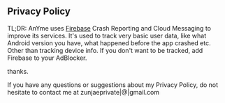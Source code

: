 <h2>Privacy Policy</h2>

TL;DR: AnYme uses [Firebase](https://firebase.google.com/support/privacy/) Crash Reporting and Cloud Messaging to improve its services. It's used to track very basic user data, like what Android version you have, what happened before the app crashed etc. Other than tracking device info. If you don't want to be tracked, add Firebase to your AdBlocker. 

thanks.

If you have any questions or suggestions about my Privacy Policy, do not hesitate to contact me at zunjaeprivate|@|gmail.com

